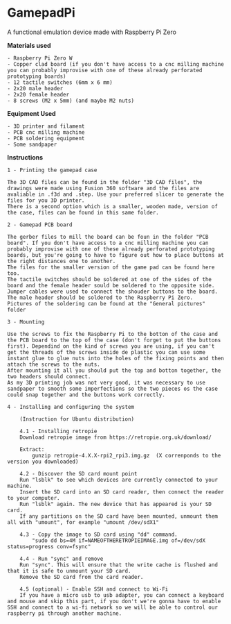 # GamepadPi
A functional emulation device made with Raspberry Pi Zero 


**Materials used**
	
	- Raspberry Pi Zero W
	- Copper clad board (if you don't have access to a cnc milling machine you can probably improvise with one of these already perforated prototyping boards)
	- 12 tactile switches (6mm x 6 mm)
	- 2x20 male header
	- 2x20 female header
	- 8 screws (M2 x 5mm) (and maybe M2 nuts)
	
**Equipment Used**
	
	- 3D printer and filament
	- PCB cnc milling machine
	- PCB soldering equipment
	- Some sandpaper
	
	
**Instructions**

	1 - Printing the gamepad case
	
	The 3D CAD files can be found in the folder "3D CAD files", the drawings were made using Fusion 360 software and the files are avaliable in .f3d and .step. Use your preferred slicer to generate the files for you 3D printer.
	There is a second option which is a smaller, wooden made, version of the case, files can be found in this same folder.
	
	2 - Gamepad PCB board
	
	The gerber files to mill the board can be foun in the folder "PCB board". If you don't have access to a cnc milling machine you can probably improvise with one of these already perforated prototyping boards, but you're going to have to figure out how to place buttons at the right distances one to another.
	The files for the smaller version of the game pad can be found here too.
	The tactile switches should be soldered at one of the sides of the board and the female header sould be soldered to the opposite side.
	Jumper cables were used to connect the shouder buttons to the board.
	The male header should be soldered to the Raspberry Pi Zero.
	Pictures of the soldering can be found at the "General pictures" folder
	
 	3 - Mounting
 
 	Use the screws to fix the Raspberry Pi to the botton of the case and the PCB board to the top of the case (don't forget to put the buttons first). Dependind on the kind of screws you are using, if you can't get the threads of the screws inside de plastic you can use some instant glue to glue nuts into the holes of the fixing points and then attach the screws to the nuts.
 	After mounting it all you should put the top and botton together, the two headers should connect.
 	As my 3D printing job was not very good, it was necessary to use sandpaper to smooth some imperfections so the two pieces os the case could snap together and the buttons work correctly.
	
	4 - Installing and configuring the system
		
		(Instruction for Ubuntu distribution)
		
		4.1 - Installing retropie
		Download retropie image from https://retropie.org.uk/download/
		
		Extract: 
			gunzip retropie-4.X.X-rpi2_rpi3.img.gz  (X correnponds to the version you downloaded)
			
		4.2 - Discover the SD card mount point
		Run "lsblk" to see which devices are currently connected to your machine.
		Insert the SD card into an SD card reader, then connect the reader to your computer.
		Run "lsblk" again. The new device that has appeared is your SD card.
		If any partitions on the SD card have been mounted, unmount them all with "umount", for example "umount /dev/sdX1"
		
		4.3 - Copy the image to SD card using "dd" command.
			"sudo dd bs=4M if=NAMEOFTHERETROPIEIMAGE.img of=/dev/sdX status=progress conv=fsync"
			
		4.4	- Run "sync" and remove
		Run "sync". This will ensure that the write cache is flushed and that it is safe to unmount your SD card.
		Remove the SD card from the card reader.
		
		4.5 (optional) - Enable SSH and connect to Wi-Fi
		If you have a micro usb to usb adapter, you can connect a keyboard and mouse and skip this part, if you don't we're gonna have to enable SSH and connect to a wi-fi network so we will be able to control our raspberry pi through another machine.
		
		
		
